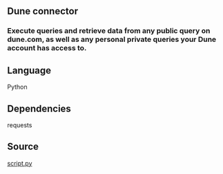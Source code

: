 ## Dune connector
### Execute queries and retrieve data from any public query on dune.com, as well as any personal private queries your Dune account has access to.

## Language
Python

## Dependencies
requests

## Source
[script.py](https://github.com/visokio/omniscope-custom-blocks/blob/master/Connectors/Dune/script.py)
